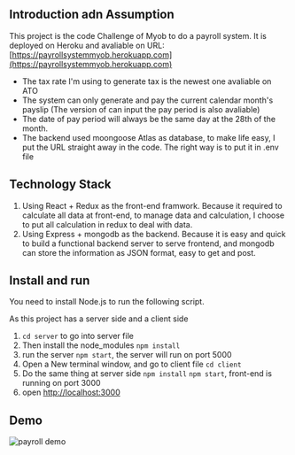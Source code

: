 
## Introduction adn Assumption

This project is the code Challenge of Myob to do a payroll system. It is deployed on Heroku and avaliable on URL: [https://payrollsystemmyob.herokuapp.com](https://payrollsystemmyob.herokuapp.com)

* The tax rate I'm using to generate tax is the newest one avaliable on ATO
* The system can only generate and pay the current calendar month's payslip (The version of can input the pay period is also avaliable)
* The date of pay period will always be the same day at the 28th of the month.
* The backend used moongoose Atlas as database, to make life easy, I put the URL straight away in the code. The right way is to put it in .env file

## Technology Stack
1. Using React + Redux as the front-end framwork. Because it required to calculate all data at front-end, to manage data and calculation, I choose to put all calculation in redux to deal with data.
2. Using Express + mongodb as the backend. Because it is easy and quick to build a functional backend server to serve frontend, and mongodb can store the information as JSON format, easy to get and post. 
## Install and run
You need to install Node.js to run the following script.

As this project has a server side and a client side
1. `cd server` to go into server file
2. Then install the node_modules `npm install`
3. run the server `npm start`, the server will run on port 5000
4. Open a New terminal window, and go to client file `cd client`
5. Do the same thing at server side `npm install` `npm start`,  front-end is running on port 3000
6. open [http://localhost:3000](http://localhost:3000)

## Demo
![payroll demo](/demo.gif)



